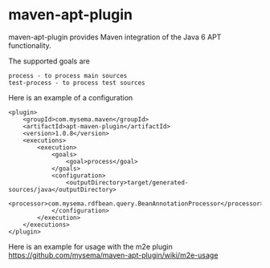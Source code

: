 maven-apt-plugin
================

maven-apt-plugin provides Maven integration of the Java 6 APT functionality.

The supported goals are

    process - to process main sources
    test-process - to process test sources

Here is an example of a configuration

    <plugin>
        <groupId>com.mysema.maven</groupId>
        <artifactId>apt-maven-plugin</artifactId>
        <version>1.0.8</version>
        <executions>
            <execution>
                <goals>
                    <goal>process</goal>
                </goals>
                <configuration>
                    <outputDirectory>target/generated-sources/java</outputDirectory>
                    <processor>com.mysema.rdfbean.query.BeanAnnotationProcessor</processor>
                </configuration>
            </execution>
        </executions>
    </plugin>

Here is an example for usage with the m2e plugin https://github.com/mysema/maven-apt-plugin/wiki/m2e-usage


